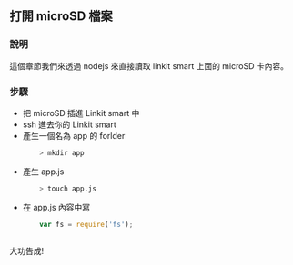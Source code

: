## 打開 microSD 檔案

### 說明

這個章節我們來透過 nodejs 來直接讀取 linkit smart 上面的 microSD 卡內容。

### 步驟

* 把 microSD 插進 Linkit smart 中
* ssh 進去你的 Linkit smart
* 產生一個名為 app 的 forlder
    ```sh
        > mkdir app
    ```
* 產生 app.js 
    ```sh
        > touch app.js
    ```
* 在 app.js 內容中寫
    ``` js
        var fs = require('fs');
        
    ```
    
大功告成!
    

        

    